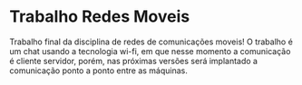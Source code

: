 # Trabalho Redes Moveis

Trabalho final da disciplina de redes de comunicações moveis!
O trabalho é um chat usando a tecnologia wi-fi, 
em que nesse momento a comunicação é cliente servidor, porém,
nas próximas versões será implantado a comunicação ponto a ponto entre as máquinas.
